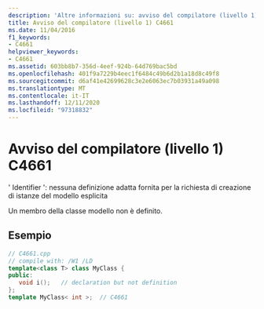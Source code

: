 ```yaml
---
description: 'Altre informazioni su: avviso del compilatore (livello 1) C4661'
title: Avviso del compilatore (livello 1) C4661
ms.date: 11/04/2016
f1_keywords:
- C4661
helpviewer_keywords:
- C4661
ms.assetid: 603bb8b7-356d-4eef-924b-64d769bac5bd
ms.openlocfilehash: 401f9a7229b4eec1f6484c49b6d2b1a18d8c49f8
ms.sourcegitcommit: d6af41e42699628c3e2e6063ec7b03931a49a098
ms.translationtype: MT
ms.contentlocale: it-IT
ms.lasthandoff: 12/11/2020
ms.locfileid: "97318832"
---
```

# <a name="compiler-warning-level-1-c4661"></a>Avviso del compilatore (livello 1) C4661

' Identifier ': nessuna definizione adatta fornita per la richiesta di creazione di istanze del modello esplicita

Un membro della classe modello non è definito.

## <a name="example"></a>Esempio

```cpp
// C4661.cpp
// compile with: /W1 /LD
template<class T> class MyClass {
public:
   void i();   // declaration but not definition
};
template MyClass< int >;  // C4661
```
